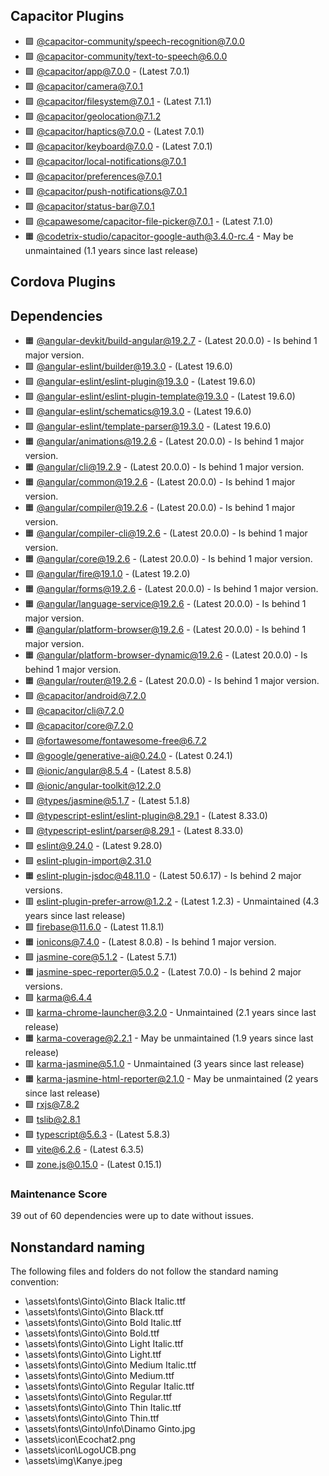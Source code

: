 ## Capacitor Plugins

- 🟩 [@capacitor-community/speech-recognition@7.0.0](https://github.com/capacitor-community/speech-recognition.git)
- 🟩 [@capacitor-community/text-to-speech@6.0.0](https://github.com/capacitor-community/text-to-speech.git)
- 🟩 [@capacitor/app@7.0.0](https://github.com/ionic-team/capacitor-plugins.git) - (Latest 7.0.1)
- 🟩 [@capacitor/camera@7.0.1](https://github.com/ionic-team/capacitor-plugins.git)
- 🟩 [@capacitor/filesystem@7.0.1](https://github.com/ionic-team/capacitor-filesystem.git) - (Latest 7.1.1)
- 🟩 [@capacitor/geolocation@7.1.2](https://github.com/ionic-team/capacitor-geolocation.git)
- 🟩 [@capacitor/haptics@7.0.0](https://github.com/ionic-team/capacitor-plugins.git) - (Latest 7.0.1)
- 🟩 [@capacitor/keyboard@7.0.0](https://github.com/ionic-team/capacitor-plugins.git) - (Latest 7.0.1)
- 🟩 [@capacitor/local-notifications@7.0.1](https://github.com/ionic-team/capacitor-plugins.git)
- 🟩 [@capacitor/preferences@7.0.1](https://github.com/ionic-team/capacitor-plugins.git)
- 🟩 [@capacitor/push-notifications@7.0.1](https://github.com/ionic-team/capacitor-plugins.git)
- 🟩 [@capacitor/status-bar@7.0.1](https://github.com/ionic-team/capacitor-plugins.git)
- 🟩 [@capawesome/capacitor-file-picker@7.0.1](https://github.com/capawesome-team/capacitor-plugins.git) - (Latest 7.1.0)
- 🟧 [@codetrix-studio/capacitor-google-auth@3.4.0-rc.4](https://github.com/CodetrixStudio/CapacitorGoogleAuth.git) - May be unmaintained (1.1 years since last release)
## Cordova Plugins

## Dependencies

- 🟧 [@angular-devkit/build-angular@19.2.7](https://github.com/angular/angular-cli.git) - (Latest 20.0.0) - Is behind 1 major version.
- 🟩 [@angular-eslint/builder@19.3.0](https://github.com/angular-eslint/angular-eslint.git) - (Latest 19.6.0)
- 🟩 [@angular-eslint/eslint-plugin@19.3.0](https://github.com/angular-eslint/angular-eslint.git) - (Latest 19.6.0)
- 🟩 [@angular-eslint/eslint-plugin-template@19.3.0](https://github.com/angular-eslint/angular-eslint.git) - (Latest 19.6.0)
- 🟩 [@angular-eslint/schematics@19.3.0](https://github.com/angular-eslint/angular-eslint.git) - (Latest 19.6.0)
- 🟩 [@angular-eslint/template-parser@19.3.0](https://github.com/angular-eslint/angular-eslint.git) - (Latest 19.6.0)
- 🟧 [@angular/animations@19.2.6](https://github.com/angular/angular.git) - (Latest 20.0.0) - Is behind 1 major version.
- 🟧 [@angular/cli@19.2.9](https://github.com/angular/angular-cli.git) - (Latest 20.0.0) - Is behind 1 major version.
- 🟧 [@angular/common@19.2.6](https://github.com/angular/angular.git) - (Latest 20.0.0) - Is behind 1 major version.
- 🟧 [@angular/compiler@19.2.6](https://github.com/angular/angular.git) - (Latest 20.0.0) - Is behind 1 major version.
- 🟧 [@angular/compiler-cli@19.2.6](https://github.com/angular/angular.git) - (Latest 20.0.0) - Is behind 1 major version.
- 🟧 [@angular/core@19.2.6](https://github.com/angular/angular.git) - (Latest 20.0.0) - Is behind 1 major version.
- 🟩 [@angular/fire@19.1.0](https://github.com/angular/angularfire.git) - (Latest 19.2.0)
- 🟧 [@angular/forms@19.2.6](https://github.com/angular/angular.git) - (Latest 20.0.0) - Is behind 1 major version.
- 🟧 [@angular/language-service@19.2.6](https://github.com/angular/angular.git) - (Latest 20.0.0) - Is behind 1 major version.
- 🟧 [@angular/platform-browser@19.2.6](https://github.com/angular/angular.git) - (Latest 20.0.0) - Is behind 1 major version.
- 🟧 [@angular/platform-browser-dynamic@19.2.6](https://github.com/angular/angular.git) - (Latest 20.0.0) - Is behind 1 major version.
- 🟧 [@angular/router@19.2.6](https://github.com/angular/angular.git) - (Latest 20.0.0) - Is behind 1 major version.
- 🟩 [@capacitor/android@7.2.0](https://github.com/ionic-team/capacitor.git)
- 🟩 [@capacitor/cli@7.2.0](https://github.com/ionic-team/capacitor.git)
- 🟩 [@capacitor/core@7.2.0](https://github.com/ionic-team/capacitor.git)
- 🟩 [@fortawesome/fontawesome-free@6.7.2](https://github.com/FortAwesome/Font-Awesome.git)
- 🟩 [@google/generative-ai@0.24.0](https://github.com/google/generative-ai-js.git) - (Latest 0.24.1)
- 🟩 [@ionic/angular@8.5.4](https://github.com/ionic-team/ionic-framework.git) - (Latest 8.5.8)
- 🟩 [@ionic/angular-toolkit@12.2.0](https://github.com/ionic-team/angular-toolkit.git)
- 🟩 [@types/jasmine@5.1.7](https://github.com/DefinitelyTyped/DefinitelyTyped.git) - (Latest 5.1.8)
- 🟩 [@typescript-eslint/eslint-plugin@8.29.1](https://github.com/typescript-eslint/typescript-eslint.git) - (Latest 8.33.0)
- 🟩 [@typescript-eslint/parser@8.29.1](https://github.com/typescript-eslint/typescript-eslint.git) - (Latest 8.33.0)
- 🟩 [eslint@9.24.0](https://github.com/eslint/eslint.git) - (Latest 9.28.0)
- 🟩 [eslint-plugin-import@2.31.0](https://github.com/import-js/eslint-plugin-import.git)
- 🟧 [eslint-plugin-jsdoc@48.11.0](https://github.com/gajus/eslint-plugin-jsdoc.git) - (Latest 50.6.17) - Is behind 2 major versions.
- 🟥 [eslint-plugin-prefer-arrow@1.2.2](https://github.com/TristonJ/eslint-plugin-prefer-arrow.git) - (Latest 1.2.3) - Unmaintained (4.3 years since last release)
- 🟩 [firebase@11.6.0](https://github.com/firebase/firebase-js-sdk.git) - (Latest 11.8.1)
- 🟧 [ionicons@7.4.0](https://github.com/ionic-team/ionicons.git) - (Latest 8.0.8) - Is behind 1 major version.
- 🟩 [jasmine-core@5.1.2](https://github.com/jasmine/jasmine.git) - (Latest 5.7.1)
- 🟧 [jasmine-spec-reporter@5.0.2](https://github.com/bcaudan/jasmine-spec-reporter.git) - (Latest 7.0.0) - Is behind 2 major versions.
- 🟩 [karma@6.4.4](https://github.com/karma-runner/karma.git)
- 🟥 [karma-chrome-launcher@3.2.0](https://github.com/karma-runner/karma-chrome-launcher.git) - Unmaintained (2.1 years since last release)
- 🟧 [karma-coverage@2.2.1](https://github.com/karma-runner/karma-coverage.git) - May be unmaintained (1.9 years since last release)
- 🟥 [karma-jasmine@5.1.0](https://github.com/karma-runner/karma-jasmine.git) - Unmaintained (3 years since last release)
- 🟧 [karma-jasmine-html-reporter@2.1.0](https://github.com/dfederm/karma-jasmine-html-reporter.git) - May be unmaintained (2 years since last release)
- 🟩 [rxjs@7.8.2](https://github.com/reactivex/rxjs.git)
- 🟩 [tslib@2.8.1](https://github.com/Microsoft/tslib.git)
- 🟩 [typescript@5.6.3](https://github.com/microsoft/TypeScript.git) - (Latest 5.8.3)
- 🟩 [vite@6.2.6](https://github.com/vitejs/vite.git) - (Latest 6.3.5)
- 🟩 [zone.js@0.15.0](https://github.com/angular/angular.git) - (Latest 0.15.1)
### Maintenance Score
39 out of 60 dependencies were up to date without issues.



## Nonstandard naming
The following files and folders do not follow the standard naming convention:

- \assets\fonts\Ginto\Ginto Black Italic.ttf
- \assets\fonts\Ginto\Ginto Black.ttf
- \assets\fonts\Ginto\Ginto Bold Italic.ttf
- \assets\fonts\Ginto\Ginto Bold.ttf
- \assets\fonts\Ginto\Ginto Light Italic.ttf
- \assets\fonts\Ginto\Ginto Light.ttf
- \assets\fonts\Ginto\Ginto Medium Italic.ttf
- \assets\fonts\Ginto\Ginto Medium.ttf
- \assets\fonts\Ginto\Ginto Regular Italic.ttf
- \assets\fonts\Ginto\Ginto Regular.ttf
- \assets\fonts\Ginto\Ginto Thin Italic.ttf
- \assets\fonts\Ginto\Ginto Thin.ttf
- \assets\fonts\Ginto\Info\Dinamo Ginto.jpg
- \assets\icon\Ecochat2.png
- \assets\icon\LogoUCB.png
- \assets\img\Kanye.jpeg
